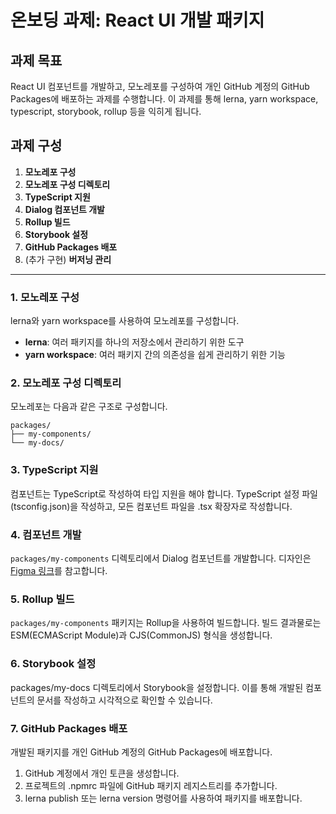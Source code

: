 # 온보딩 과제: React UI 개발 패키지

## 과제 목표
React UI 컴포넌트를 개발하고, 모노레포를 구성하여 개인 GitHub 계정의 GitHub Packages에 배포하는 과제를 수행합니다. 이 과제를 통해 lerna, yarn workspace, typescript, storybook, rollup 등을 익히게 됩니다.

## 과제 구성
1. **모노레포 구성**
2. **모노레포 구성 디렉토리**
3. **TypeScript 지원**
4. **Dialog 컴포넌트 개발**
5. **Rollup 빌드**
6. **Storybook 설정**
7. **GitHub Packages 배포**
8. (추가 구현) **버저닝 관리**

---

### 1. 모노레포 구성

lerna와 yarn workspace를 사용하여 모노레포를 구성합니다.

- **lerna**: 여러 패키지를 하나의 저장소에서 관리하기 위한 도구
- **yarn workspace**: 여러 패키지 간의 의존성을 쉽게 관리하기 위한 기능

### 2. 모노레포 구성 디렉토리

모노레포는 다음과 같은 구조로 구성합니다.

```
packages/
├── my-components/
└── my-docs/
```

### 3. TypeScript 지원

컴포넌트는 TypeScript로 작성하여 타입 지원을 해야 합니다. TypeScript 설정 파일(tsconfig.json)을 작성하고, 모든 컴포넌트 파일을 .tsx 확장자로 작성합니다.

### 4. 컴포넌트 개발

`packages/my-components` 디렉토리에서 Dialog 컴포넌트를 개발합니다. 디자인은 [Figma 링크](https://www.figma.com/design/TBQ0vT0mdGz7aepjxgfdc3/GDS---Components?node-id=27957-24284&t=J9bQQaodCJl7uVio-0)를 참고합니다.


### 5. Rollup 빌드

`packages/my-components` 패키지는 Rollup을 사용하여 빌드합니다. 빌드 결과물로는 ESM(ECMAScript Module)과 CJS(CommonJS) 형식을 생성합니다.

### 6. Storybook 설정

packages/my-docs 디렉토리에서 Storybook을 설정합니다. 이를 통해 개발된 컴포넌트의 문서를 작성하고 시각적으로 확인할 수 있습니다.

### 7. GitHub Packages 배포

개발된 패키지를 개인 GitHub 계정의 GitHub Packages에 배포합니다.

1.	GitHub 계정에서 개인 토큰을 생성합니다.
2.	프로젝트의 .npmrc 파일에 GitHub 패키지 레지스트리를 추가합니다.
3.	lerna publish 또는 lerna version 명령어를 사용하여 패키지를 배포합니다.
